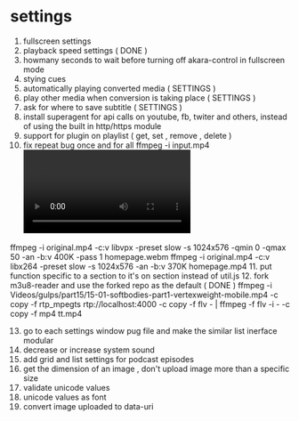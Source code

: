 
# settings
1. fullscreen settings
2. playback speed settings ( DONE )
3. howmany seconds to wait before turning off akara-control in fullscreen mode
4. stying cues
5. automatically playing converted media ( SETTINGS )
6. play other media when conversion is taking place ( SETTINGS )
7. ask for where to save subtitle ( SETTINGS )
8. install superagent for api calls on youtube, fb, twiter and others, instead of using the built in http/https module
9. support for plugin on playlist ( get, set , remove , delete )
10. fix repeat bug once and for all
ffmpeg -i input.mp4 <video options> -filter split rtmp://server[:port][/app] out.mp4

ffmpeg -i original.mp4 -c:v libvpx -preset slow -s 1024x576 -qmin 0 -qmax 50 -an -b:v 400K -pass 1 homepage.webm
ffmpeg -i original.mp4 -c:v libx264 -preset slow -s 1024x576 -an -b:v 370K homepage.mp4
11. put function specific to a section to it's on section instead of util.js
12. fork m3u8-reader and use the forked repo as the default ( DONE )
ffmpeg -i Videos/gulps/part15/15-01-softbodies-part1-vertexweight-mobile.mp4 -c copy -f rtp_mpegts rtp://localhost:4000 -c copy -f flv - | ffmpeg -f flv -i - -c copy -f mp4 tt.mp4

13. go to each settings window pug file and make the similar list inerface modular
14. decrease or increase system sound
15. add grid and list settings for podcast episodes
16. get the dimension of an image , don't upload image more than a specific size
17. validate unicode values
18. unicode values as font
19. convert image uploaded to data-uri
